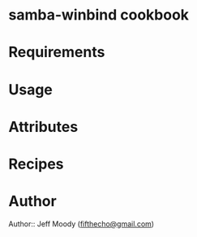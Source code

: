 # samba-winbind cookbook

# Requirements

# Usage

# Attributes

# Recipes

# Author

Author:: Jeff Moody (fifthecho@gmail.com)
